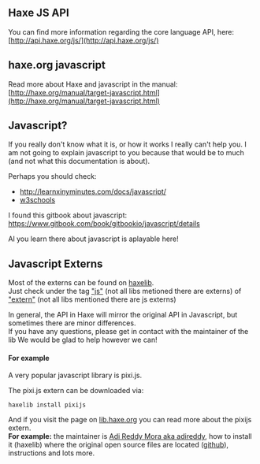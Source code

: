 ## Haxe JS API

You can find more information regarding the core language API, here: [http://api.haxe.org/js/](http://api.haxe.org/js/)


## haxe.org javascript

Read more about Haxe and javascript in the manual:
[http://haxe.org/manual/target-javascript.html](http://haxe.org/manual/target-javascript.html)


## Javascript?

If you really don't know what it is, or how it works I really can't help you.
I am not going to explain javascript to you because that would be to much (and not what this documentation is about).

Perhaps you should check:

* <http://learnxinyminutes.com/docs/javascript/>
* [w3schools](http://www.w3schools.com/js/default.asp)

I found this gitbook about javascript:
<https://www.gitbook.com/book/gitbookio/javascript/details>


Al you learn there about javascript is aplayable here! 

## Javascript Externs

Most of the externs can be found on [haxelib](http://lib.haxe.org/).  
Just check under the tag ["js"](http://lib.haxe.org/t/js/) (not all libs metioned there are externs) of ["extern"](http://lib.haxe.org/t/extern) (not all libs mentioned there are js externs)

In general, the API in Haxe will mirror the original API in Javascript, but sometimes there are minor differences.  
If you have any questions, please get in contact with the maintainer of the lib We would be glad to help however we can!

#### For example 
A very popular javascript library is pixi.js.  

The pixi.js extern can be downloaded via:
```
haxelib install pixijs
```  

And if you visit the page on [lib.haxe.org](http://lib.haxe.org/p/pixijs/) you can read more about the pixijs extern.   
**For example:** the maintainer is [Adi Reddy Mora aka adireddy](http://lib.haxe.org/u/adireddy), how to install it (haxelib) where the original open source files are located ([github](https://github.com/pixijs/pixi-haxe)), instructions and lots more.